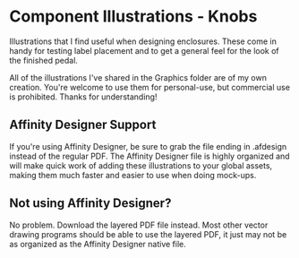# Component Illustrations - Knobs

Illustrations that I find useful when designing enclosures. These come in handy for testing label placement and to get a general feel for the look of the finished pedal.

All of the illustrations I've shared in the Graphics folder are of my own creation. You're welcome to use them for personal-use, but commercial use is prohibited. Thanks for understanding!

## Affinity Designer Support

If you're using Affinity Designer, be sure to grab the file ending in .afdesign instead of the regular PDF. The Affinity Designer file is highly organized and will make quick work of adding these illustrations to your global assets, making them much faster and easier to use when doing mock-ups.

## Not using Affinity Designer?

No problem. Download the layered PDF file instead. Most other vector drawing programs should be able to use the layered PDF, it just may not be as organized as the Affinity Designer native file.